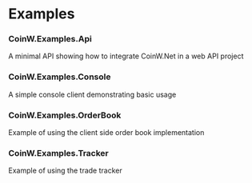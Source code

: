 # Examples

### CoinW.Examples.Api
A minimal API showing how to integrate CoinW.Net in a web API project

### CoinW.Examples.Console
A simple console client demonstrating basic usage

### CoinW.Examples.OrderBook
Example of using the client side order book implementation

### CoinW.Examples.Tracker
Example of using the trade tracker